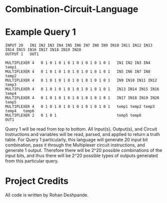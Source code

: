 # Combination-Circuit-Language

# Example Query 1

```
INPUT 20   IN1 IN2 IN3 IN4 IN5 IN6 IN7 IN8 IN9 IN10 IN11 IN12 IN13 IN14 IN15 IN16 IN17 IN18 IN19 IN20
OUTPUT 1   OUT1

MULTIPLEXER 4   0 1 0 1 0 1 0 1 0 1 0 1 0 1 0 1   IN1 IN2 IN3 IN4           temp1
MULTIPLEXER 4   0 1 0 1 0 1 0 1 0 1 0 1 0 1 0 1   IN5 IN6 IN7 IN8           temp2
MULTIPLEXER 4   0 1 0 1 0 1 0 1 0 1 0 1 0 1 0 1   IN9 IN10 IN11 IN12        temp3
MULTIPLEXER 4   0 1 0 1 0 1 0 1 0 1 0 1 0 1 0 1   IN13 IN14 IN15 IN16       temp4
MULTIPLEXER 4   0 1 0 1 0 1 0 1 0 1 0 1 0 1 0 1   IN17 IN18 IN19 IN20       temp5
MULTIPLEXER 4   0 1 0 1 0 1 0 1 0 1 0 1 0 1 0 1   temp1 temp2 temp3 temp4   temp6
MULTIPLEXER 2   0 1 0 1                           temp5 temp6               OUT1
```

Query 1 will be read from top to bottom. All Input(s), Output(s), and Circuit Instructions and variables will be read, parsed, and applied to return a truth table. 
For Query 1 particularly, this language will generate 20 input bit combination, pass it through the Multiplexer circuit instructions, and generate 1 output. Therefore there will be 2^20 possible combinations of the input bits, and thus there will be 2^20 possible types of outputs generated from this particular query. 

# Project Credits

All code is written by Rohan Deshpande.
